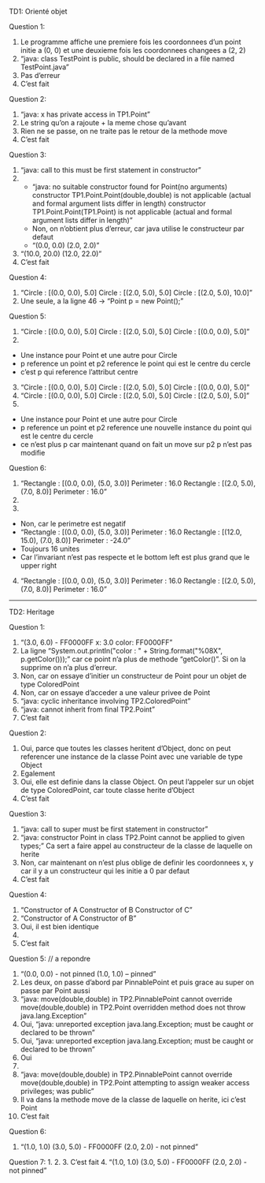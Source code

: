 
TD1: Orienté objet

Question 1:
1. Le programme affiche une premiere fois les coordonnees d’un point initie a (0, 0) et une deuxieme fois les coordonnees changees a (2, 2)
2. “java: class TestPoint is public, should be declared in a file named TestPoint.java”
3. Pas d’erreur
4. C’est fait

Question 2:
1. “java: x has private access in TP1.Point”
2. Le string qu’on a rajoute + la meme chose qu’avant
3. Rien ne se passe, on ne traite pas le retour de la methode move
4. C’est fait

Question 3:
1. “java: call to this must be first statement in constructor”
2.
    - “java: no suitable constructor found for Point(no arguments)
    constructor TP1.Point.Point(double,double) is not applicable
      (actual and formal argument lists differ in length)
    constructor TP1.Point.Point(TP1.Point) is not applicable
      (actual and formal argument lists differ in length)”
    - Non, on n’obtient plus d’erreur, car java utilise le constructeur par defaut
    - “(0.0, 0.0)
        (2.0, 2.0)”
3. “(10.0, 20.0)
      (12.0, 22.0)”
4. C’est fait

Question 4:
1. “Circle : [(0.0, 0.0), 5.0]
      Circle : [(2.0, 5.0), 5.0]
      Circle : [(2.0, 5.0), 10.0]”
2. Une seule, a la ligne 46 → “Point p = new Point();”

Question 5:
1. “Circle : [(0.0, 0.0), 5.0]
      Circle : [(2.0, 5.0), 5.0]
      Circle : [(0.0, 0.0), 5.0]”
2.
- Une instance pour Point et une autre pour Circle
- p reference un point et p2 reference le point qui est le centre du cercle
- c’est p qui reference l’attribut centre
3. “Circle : [(0.0, 0.0), 5.0]
      Circle : [(2.0, 5.0), 5.0]
      Circle : [(0.0, 0.0), 5.0]”
4. “Circle : [(0.0, 0.0), 5.0]
      Circle : [(2.0, 5.0), 5.0]
      Circle : [(2.0, 5.0), 5.0]”
5.
- Une instance pour Point et une autre pour Circle
- p reference un point et p2 reference une nouvelle instance du point qui est le centre du cercle
- ce n’est plus p car maintenant quand on fait un move sur p2 p n’est pas modifie

Question 6:
1. “Rectangle : [(0.0, 0.0), (5.0, 3.0)]
      Perimeter : 16.0
      Rectangle : [(2.0, 5.0), (7.0, 8.0)]
      Perimeter : 16.0”
2. 
3.
- Non, car le perimetre est negatif
- “Rectangle : [(0.0, 0.0), (5.0, 3.0)]
    Perimeter : 16.0
    Rectangle : [(12.0, 15.0), (7.0, 8.0)]
    Perimeter : -24.0”
- Toujours 16 unites
- Car l’invariant n’est pas respecte et le bottom left est plus grand que le upper right
4. “Rectangle : [(0.0, 0.0), (5.0, 3.0)]
      Perimeter : 16.0
      Rectangle : [(2.0, 5.0), (7.0, 8.0)]
      Perimeter : 16.0”
      
      
-----------------------------------------------------------------------------------
      
      
TD2: Heritage

Question 1:
1. “(3.0, 6.0) - FF0000FF
      x: 3.0
      color: FF0000FF”
2. La ligne “System.out.println("color : " + String.format("%08X", p.getColor()));” car ce point n’a plus de methode “getColor()”. Si on la supprime on n’a plus d’erreur.
3. Non, car on essaye d’initier un constructeur de Point pour un objet de type ColoredPoint
4. Non, car on essaye d’acceder a une valeur privee de Point
5. “java: cyclic inheritance involving TP2.ColoredPoint”
6. “java: cannot inherit from final TP2.Point”
7. C’est fait

Question 2:
1. Oui, parce que toutes les classes heritent d’Object, donc on peut referencer une instance de la classe Point avec une variable de type Object
2. Egalement
3. Oui, elle est definie dans la classe Object. On peut l’appeler sur un objet de type ColoredPoint, car toute classe herite d’Object
4. C’est fait

Question 3:
1. “java: call to super must be first statement in constructor”
2. “java: constructor Point in class TP2.Point cannot be applied to given types;” Ca sert a faire appel au constructeur de la classe de laquelle on herite
3. Non, car maintenant on n’est plus oblige de definir les coordonnees x, y car il y a un constructeur qui les initie a 0 par defaut
4. C’est fait

Question 4:
1. “Constructor of A
      Constructor of B
      Constructor of C”
2. “Constructor of A
      Constructor of B”
3. Oui, il est bien identique
4. 
5. C’est fait

Question 5: // a repondre
1. “(0.0, 0.0) - not pinned
      (1.0, 1.0) – pinned”
2. Les deux, on passe d’abord par PinnablePoint et puis grace au super on passe par Point aussi
3. “java: move(double,double) in TP2.PinnablePoint cannot override move(double,double) in TP2.Point overridden method does not throw java.lang.Exception”
4. Oui, “java: unreported exception java.lang.Exception; must be caught or declared to be thrown”
5. Oui, “java: unreported exception java.lang.Exception; must be caught or declared to be thrown”
6. Oui
7. 
8. “java: move(double,double) in TP2.PinnablePoint cannot override move(double,double) in TP2.Point attempting to assign weaker access privileges; was public”
9. Il va dans la methode move de la classe de laquelle on herite, ici c’est Point
10. C’est fait

Question 6:
1. “(1.0, 1.0)
      (3.0, 5.0) - FF0000FF
      (2.0, 2.0) - not pinned”

Question 7:
1. 
2. 
3. C’est  fait
4. “(1.0, 1.0)
      (3.0, 5.0) - FF0000FF
      (2.0, 2.0) - not pinned”
